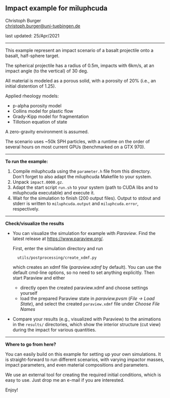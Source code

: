 Impact example for miluphcuda
---------------------------------------

Christoph Burger  
christoph.burger@uni-tuebingen.de

last updated: 25/Apr/2021

-----------------------------------------

This example represent an impact scenario of a basalt projectile onto a basalt, half-sphere target.

The spherical projectile has a radius of 0.5m, impacts with 6km/s, at an impact angle (to the vertical) of 30 deg.

All material is modeled as a porous solid, with a porosity of 20% (i.e., an initial distention of 1.25).

Applied rheology models:

* p-alpha porosity model
* Collins model for plastic flow
* Grady-Kipp model for fragmentation
* Tillotson equation of state

A zero-gravity environment is assumed.

The scenario uses ~50k SPH particles, with a runtime on the order of several hours on most current GPUs (benchmarked on a GTX 970).

-----------------------------------------

**To run the example:**

1. Compile miluphcuda using the `parameter.h` file from this directory.  
   Don't forget to also adapt the miluphcuda Makefile to your system.
2. Unpack `impact.0000.gz`.
3. Adapt the start script `run.sh` to your system (path to CUDA libs and to miluphcuda executable) and execute it.
4. Wait for the simulation to finish (200 output files).
   Output to stdout and stderr is written to `miluphcuda.output` and `miluphcuda.error`, respectively.

-----------------------------------------

**Check/visualize the results**

* You can visualize the simulation for example with *Paraview*. Find the latest release at https://www.paraview.org/.  
  
  First, enter the simulation directory and run

        utils/postprocessing/create_xdmf.py
  which creates an xdmf file (*paraview.xdmf* by default). You can use the default cmd-line options,
  so no need to set anything explicitly. Then start Paraview and either

    * directly open the created paraview.xdmf and choose settings yourself
    * load the prepared Paraview state in *paraview.pvsm* (*File -> Load State*), and select
      the created `paraview.xdmf` file under *Choose File Names*

* Compare your results (e.g., visualized with Paraview) to the animations in the `results/` directories,
  which show the interior structure (cut view) during the impact for various quantities.

-----------------------------------------

**Where to go from here?**

You can easily build on this example for setting up your own simulations. It is straight-forward to run different
scenarios, with varying impactor masses, impact parameters, and even material compositions and parameters.

We use an external tool for creating the required initial conditions, which is easy to use.
Just drop me an e-mail if you are interested.

Enjoy!

